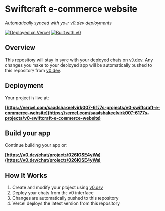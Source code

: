 # Swiftcraft e-commerce website

*Automatically synced with your [v0.dev](https://v0.dev) deployments*

[![Deployed on Vercel](https://img.shields.io/badge/Deployed%20on-Vercel-black?style=for-the-badge&logo=vercel)](https://vercel.com/saadshakeelvirk007-6177s-projects/v0-swiftcraft-e-commerce-website)
[![Built with v0](https://img.shields.io/badge/Built%20with-v0.dev-black?style=for-the-badge)](https://v0.dev/chat/projects/026IOSE4yWa)

## Overview

This repository will stay in sync with your deployed chats on [v0.dev](https://v0.dev).
Any changes you make to your deployed app will be automatically pushed to this repository from [v0.dev](https://v0.dev).

## Deployment

Your project is live at:

**[https://vercel.com/saadshakeelvirk007-6177s-projects/v0-swiftcraft-e-commerce-website](https://vercel.com/saadshakeelvirk007-6177s-projects/v0-swiftcraft-e-commerce-website)**

## Build your app

Continue building your app on:

**[https://v0.dev/chat/projects/026IOSE4yWa](https://v0.dev/chat/projects/026IOSE4yWa)**

## How It Works

1. Create and modify your project using [v0.dev](https://v0.dev)
2. Deploy your chats from the v0 interface
3. Changes are automatically pushed to this repository
4. Vercel deploys the latest version from this repository